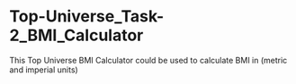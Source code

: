 # Top-Universe_Task-2_BMI_Calculator
This Top Universe BMI Calculator could be used to calculate BMI in (metric and imperial units)
